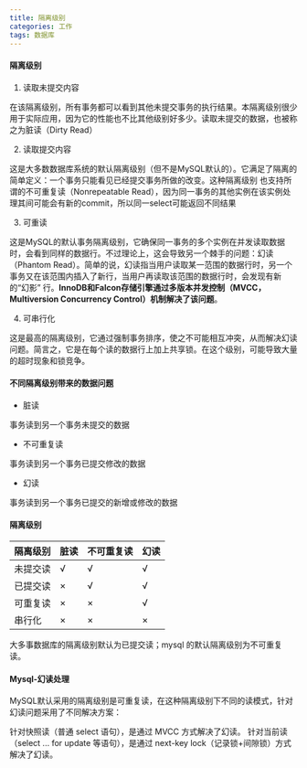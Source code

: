 ```yaml
---
title: 隔离级别
categories: 工作
tags: 数据库
---
```


#### 隔离级别

1. 读取未提交内容

在该隔离级别，所有事务都可以看到其他未提交事务的执行结果。本隔离级别很少用于实际应用，因为它的性能也不比其他级别好多少。读取未提交的数据，也被称之为脏读（Dirty Read）

2. 读取提交内容

这是大多数数据库系统的默认隔离级别（但不是MySQL默认的）。它满足了隔离的简单定义：一个事务只能看见已经提交事务所做的改变。这种隔离级别 也支持所谓的不可重复读（Nonrepeatable Read），因为同一事务的其他实例在该实例处理其间可能会有新的commit，所以同一select可能返回不同结果

3. 可重读

这是MySQL的默认事务隔离级别，它确保同一事务的多个实例在并发读取数据时，会看到同样的数据行。不过理论上，这会导致另一个棘手的问题：幻读 （Phantom Read）。简单的说，幻读指当用户读取某一范围的数据行时，另一个事务又在该范围内插入了新行，当用户再读取该范围的数据行时，会发现有新的“幻影” 行。**InnoDB和Falcon存储引擎通过多版本并发控制（MVCC，Multiversion Concurrency Control）机制解决了该问题**。

4. 可串行化

这是最高的隔离级别，它通过强制事务排序，使之不可能相互冲突，从而解决幻读问题。简言之，它是在每个读的数据行上加上共享锁。在这个级别，可能导致大量的超时现象和锁竞争。





#### 不同隔离级别带来的数据问题

- 脏读

事务读到另一个事务未提交的数据

- 不可重复读

事务读到另一个事务已提交修改的数据 

- 幻读

事务读到另一个事务已提交的新增或修改的数据

#### 隔离级别

| 隔离级别 | 脏读   | 不可重复读 | 幻读   |
| ---- | ---- | ----- | ---- |
| 未提交读 | √    | √     | √    |
| 已提交读 | ×    | √     | √    |
| 可重复读 | ×    | ×     | √    |
| 串行化  | ×    | ×     | ×    |

大多事数据库的隔离级别默认为已提交读；mysql 的默认隔离级别为不可重复读。

#### Mysql-幻读处理

MySQL默认采用的隔离级别是可重复读，在这种隔离级别下不同的读模式，针对幻读问题采用了不同解决方案：

针对快照读（普通 select 语句），是通过 MVCC 方式解决了幻读。
针对当前读（select ... for update 等语句），是通过 next-key lock（记录锁+间隙锁）方式解决了幻读。

